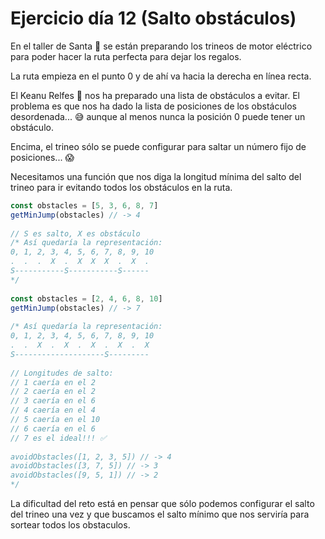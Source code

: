 # Ejercicio día 12 (Salto obstáculos)  
  
En el taller de Santa 🎅 se están preparando los trineos de motor eléctrico para poder hacer la ruta perfecta para dejar los regalos.  
  
La ruta empieza en el punto 0 y de ahí va hacia la derecha en línea recta.  
  
El Keanu Relfes 🧝 nos ha preparado una lista de obstáculos a evitar. El problema es que nos ha dado la lista de posiciones de los obstáculos desordenada... 😅 aunque al menos nunca la posición 0 puede tener un obstáculo.  
  
Encima, el trineo sólo se puede configurar para saltar un número fijo de posiciones... 😱  
  
Necesitamos una función que nos diga la longitud mínima del salto del trineo para ir evitando todos los obstáculos en la ruta.  
  
```javascript 
const obstacles = [5, 3, 6, 8, 7]  
getMinJump(obstacles) // -> 4  
  
// S es salto, X es obstáculo  
/* Así quedaría la representación:  
0, 1, 2, 3, 4, 5, 6, 7, 8, 9, 10  
.  .  .  X  .  X  X  X  .  X  .   
S-----------S-----------S------  
*/  
  
const obstacles = [2, 4, 6, 8, 10]  
getMinJump(obstacles) // -> 7  
  
/* Así quedaría la representación:  
0, 1, 2, 3, 4, 5, 6, 7, 8, 9, 10  
.  .  X  .  X  .  X  .  X  .  X   
S--------------------S---------  
  
// Longitudes de salto:  
// 1 caería en el 2  
// 2 caería en el 2  
// 3 caería en el 6  
// 4 caería en el 4  
// 5 caería en el 10  
// 6 caería en el 6  
// 7 es el ideal!!! ✅  
  
avoidObstacles([1, 2, 3, 5]) // -> 4  
avoidObstacles([3, 7, 5]) // -> 3  
avoidObstacles([9, 5, 1]) // -> 2  
*/
```  

La dificultad del reto está en pensar que sólo podemos configurar el salto del trineo una vez y que buscamos el salto mínimo que nos serviría para sortear todos los obstaculos.  